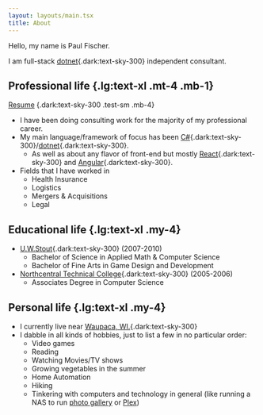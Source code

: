 ```yaml
---
layout: layouts/main.tsx
title: About
---
```


Hello, my name is Paul Fischer.

I am full-stack [dotnet](https://dotnet.microsoft.com){.dark:text-sky-300} independent consultant.

## Professional life {.lg:text-xl .mt-4 .mb-1}
[Resume](/Web-PaulFischerResume.pdf) {.dark:text-sky-300 .test-sm .mb-4}

+ I have been doing consulting work for the majority of my professional career.
+ My main language/framework of focus has been [C#](https://dotnet.microsoft.com/en-us/languages/csharp){.dark:text-sky-300}/[dotnet](https://dotnet.microsoft.com){.dark:text-sky-300}.
  - As well as about any flavor of front-end but mostly [React](https://react.dev/){.dark:text-sky-300} and [Angular](https://angular.io/){.dark:text-sky-300}.
+ Fields that I have worked in
  - Health Insurance
  - Logistics
  - Mergers & Acquisitions
  - Legal

## Educational life {.lg:text-xl .my-4}

+ [U.W.Stout](https://www.uwstout.edu/){.dark:text-sky-300} (2007-2010)
  - Bachelor of Science in Applied Math & Computer Science
  - Bachelor of Fine Arts in Game Design and Development
+ [Northcentral Technical College](https://www.ntc.edu/){.dark:text-sky-300} (2005-2006)
  - Associates Degree in Computer Science


## Personal life {.lg:text-xl .my-4}

+ I currently live near [Waupaca, WI.](https://en.wikipedia.org/wiki/Waupaca,_Wisconsin){.dark:text-sky-300}
+ I dabble in all kinds of hobbies, just to list a few in no particular order:
  - Video games
  - Reading
  - Watching Movies/TV shows
  - Growing vegetables in the summer
  - Home Automation
  - Hiking
  - Tinkering with computers and technology in general (like running a NAS to run [photo gallery](https://www.photoprism.app/) or [Plex](https://www.plex.tv/))